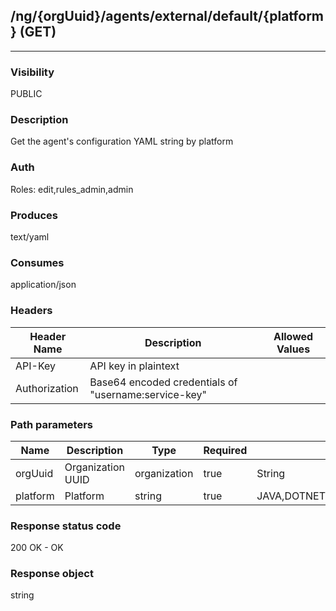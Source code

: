 ## /ng/{orgUuid}/agents/external/default/{platform} (GET)
---
### Visibility
PUBLIC
### Description
Get the agent&#x27;s configuration YAML string by platform
### Auth
Roles: edit,rules_admin,admin
### Produces
text/yaml
### Consumes
application/json
### Headers
| Header Name | Description | Allowed Values |
| ----------- | ----------- | ----------- |
| API-Key | API key in plaintext |  |
| Authorization | Base64 encoded credentials of &quot;username:service-key&quot; |  |
### Path parameters
| Name | Description | Type | Required | Allowed Values |
| ----------- | ----------- | ----------- | ----------- | ----------- |
| orgUuid | Organization UUID | organization | true | String |
| platform | Platform | string | true | JAVA,DOTNET,DOTNET_CORE,DOTNET_CORE_INSTALLER_FOR_IIS,NODE,RUBY,PYTHON,GO,PHP |
### Response status code
200 OK - OK
### Response object
string
